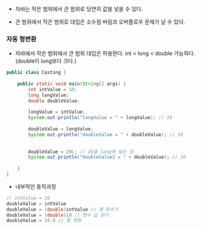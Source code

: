 - 자바는 작은 범위에서 큰 범위로 당연히 값을 넣을 수 있다.

- 큰 범위에서 작은 범위로 대입은 소수점 버림과 오버플로우 문제가 날 수 있다.


### 자동 형변환
- 자바에서 작은 범위에서 큰 범위 대입은 허용한다.
int < long < double 가능하다.(double이 long보다 크다.)


```java
public class Casting {  
  
    public static void main(String[] args) {  
        int intValue = 10;  
        long longValue;  
        double doubleValue;  
  
        longValue = intValue;  
        System.out.println("longValue = " + longValue); // 10
  
        doubleValue = longValue;  
        System.out.println("doubleValue = " + doubleValue); // 10
  
  
        doubleValue = 20L; // 20을 long에 넣은 것  
        System.out.println("doubleValue2 = " + doubleValue); // 20
  
    }  
}
```

- 내부적인 동작과정
```java
// intValue = 10
doubleValue = intValue
doubleValue = (double)intValue // 형 맞추기
doubleValue = (double)10 // 변수 값 읽기
doubleValue = 10.0 // 형 변환
```